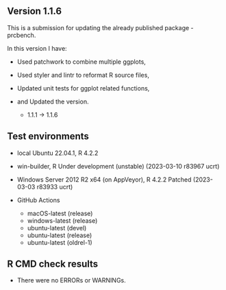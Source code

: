 ## Version 1.1.6
This is a submission for updating the already published package - prcbench.

In this version I have:

* Used patchwork to combine multiple ggplots,

* Used styler and lintr to reformat R source files,

* Updated unit tests for ggplot related functions, 

* and Updated the version.
    * 1.1.1 -> 1.1.6

    
## Test environments

-   local Ubuntu 22.04.1, R 4.2.2

-   win-builder, R Under development (unstable) (2023-03-10 r83967 ucrt)

-   Windows Server 2012 R2 x64 (on AppVeyor), R 4.2.2 Patched (2023-03-03 r83933 ucrt)

-   GitHub Actions

    -   macOS-latest (release)
    -   windows-latest (release)
    -   ubuntu-latest (devel)
    -   ubuntu-latest (release)
    -   ubuntu-latest (oldrel-1)


## R CMD check results
* There were no ERRORs or WARNINGs.
